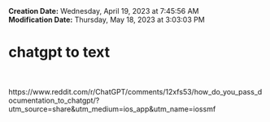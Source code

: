 <div><b>Creation Date:</b> Wednesday, April 19, 2023 at 7:45:56 AM<br></div>
<div><b>Modification Date:</b> Thursday, May 18, 2023 at 3:03:03 PM<br></div>
<div><h1>chatgpt to text</h1></div>
<div><br></div>
<div><br></div>
<div>https://www.reddit.com/r/ChatGPT/comments/12xfs53/how_do_you_pass_documentation_to_chatgpt/?utm_source=share&amputm_medium=ios_app&amputm_name=iossmf</div>

